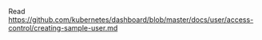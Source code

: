 Read https://github.com/kubernetes/dashboard/blob/master/docs/user/access-control/creating-sample-user.md